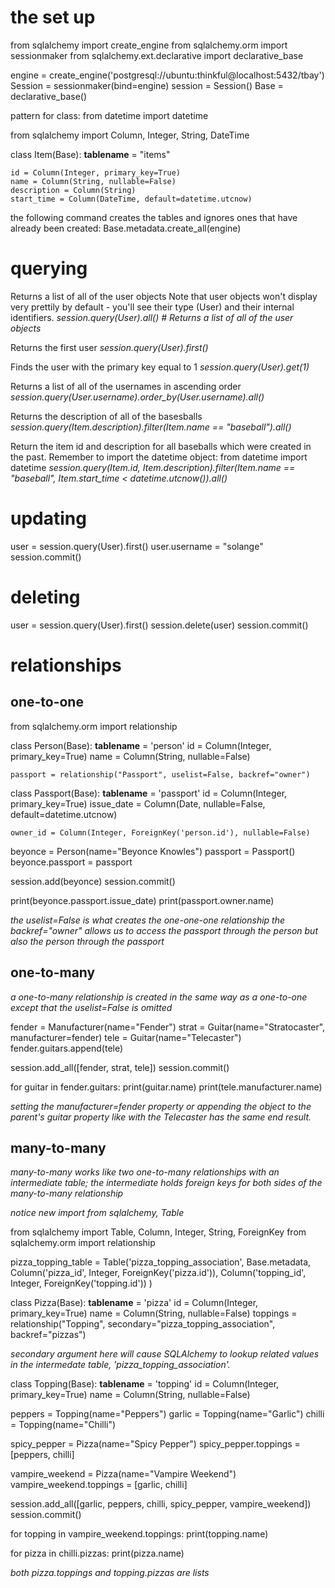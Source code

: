 # the set up
from sqlalchemy import create_engine
from sqlalchemy.orm import sessionmaker
from sqlalchemy.ext.declarative import declarative_base


engine = create_engine('postgresql://ubuntu:thinkful@localhost:5432/tbay')
Session = sessionmaker(bind=engine)
session = Session()
Base = declarative_base()

pattern for class:
from datetime import datetime

from sqlalchemy import Column, Integer, String, DateTime

class Item(Base):
    __tablename__ = "items"

    id = Column(Integer, primary_key=True)
    name = Column(String, nullable=False)
    description = Column(String)
    start_time = Column(DateTime, default=datetime.utcnow)
    
the following command creates the tables and ignores ones that have already been created:
Base.metadata.create_all(engine)

# querying

Returns a list of all of the user objects
Note that user objects won't display very prettily by default -
you'll see their type (User) and their internal identifiers.
*session.query(User).all() # Returns a list of all of the user objects*

Returns the first user
*session.query(User).first()*

Finds the user with the primary key equal to 1
*session.query(User).get(1)*

Returns a list of all of the usernames in ascending order
*session.query(User.username).order_by(User.username).all()*

Returns the description of all of the basesballs
*session.query(Item.description).filter(Item.name == "baseball").all()*

Return the item id and description for all baseballs which were created in the past.  Remember to import the datetime object: from datetime import datetime
*session.query(Item.id, Item.description).filter(Item.name == "baseball", Item.start_time < datetime.utcnow()).all()*

# updating

user = session.query(User).first()
user.username = "solange"
session.commit()

# deleting
user = session.query(User).first()
session.delete(user)
session.commit()

# relationships

## one-to-one
from sqlalchemy.orm import relationship

class Person(Base):
    __tablename__ = 'person'
    id = Column(Integer, primary_key=True)
    name = Column(String, nullable=False)

    passport = relationship("Passport", uselist=False, backref="owner")

class Passport(Base):
    __tablename__ = 'passport'
    id = Column(Integer, primary_key=True)
    issue_date = Column(Date, nullable=False, default=datetime.utcnow)

    owner_id = Column(Integer, ForeignKey('person.id'), nullable=False)

beyonce = Person(name="Beyonce Knowles")
passport = Passport()
beyonce.passport = passport

session.add(beyonce)
session.commit()

print(beyonce.passport.issue_date)
print(passport.owner.name)

*the uselist=False is what creates the one-one-one relationship*
*the backref="owner" allows us to access the passport through the person but also the person through the passport*

## one-to-many
*a one-to-many relationship is created in the same way as a one-to-one except that the uselist=False is omitted*

fender = Manufacturer(name="Fender")
strat = Guitar(name="Stratocaster", manufacturer=fender)
tele = Guitar(name="Telecaster")
fender.guitars.append(tele)

session.add_all([fender, strat, tele])
session.commit()

for guitar in fender.guitars:
    print(guitar.name)
print(tele.manufacturer.name)

*setting the manufacturer=fender property or appending the object to the parent's guitar property like with the Telecaster has the same end result.*

## many-to-many
*many-to-many works like two one-to-many relationships with an intermediate table; the intermediate holds foreign keys for both sides of the many-to-many relationship*

*notice new import from sqlalchemy, Table*

from sqlalchemy import Table, Column, Integer, String, ForeignKey
from sqlalchemy.orm import relationship

pizza_topping_table = Table('pizza_topping_association', Base.metadata,
    Column('pizza_id', Integer, ForeignKey('pizza.id')),
    Column('topping_id', Integer, ForeignKey('topping.id'))
)

class Pizza(Base):
    __tablename__ = 'pizza'
    id = Column(Integer, primary_key=True)
    name = Column(String, nullable=False)
    toppings = relationship("Topping", secondary="pizza_topping_association",
                            backref="pizzas")
                            
*secondary argument here will cause SQLAlchemy to lookup related values in the intermedate table, 'pizza_topping_association'.*

class Topping(Base):
    __tablename__ = 'topping'
    id = Column(Integer, primary_key=True)
    name = Column(String, nullable=False)

peppers = Topping(name="Peppers")
garlic = Topping(name="Garlic")
chilli = Topping(name="Chilli")

spicy_pepper = Pizza(name="Spicy Pepper")
spicy_pepper.toppings = [peppers, chilli]

vampire_weekend = Pizza(name="Vampire Weekend")
vampire_weekend.toppings = [garlic, chilli]


session.add_all([garlic, peppers, chilli, spicy_pepper, vampire_weekend])
session.commit()

for topping in vampire_weekend.toppings:
    print(topping.name)

for pizza in chilli.pizzas:
    print(pizza.name)
    
*both pizza.toppings and topping.pizzas are lists*